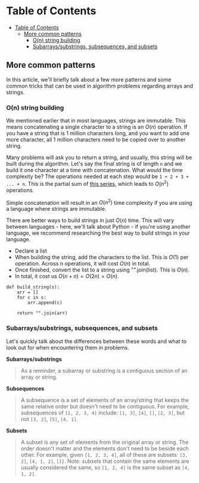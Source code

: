 # Table of Contents
- [Table of Contents](#table-of-contents)
  - [More common patterns](#more-common-patterns)
    - [O(n) string building](#on-string-building)
    - [Subarrays/substrings, subsequences, and subsets](#subarrayssubstrings-subsequences-and-subsets)

## More common patterns

In this article, we'll briefly talk about a few more patterns and some common tricks that can be used in algorithm problems regarding arrays and strings.

### O(n) string building

We mentioned earlier that in most languages, strings are immutable. This means concatenating a single character to a string is an $O(n)$ operation. If you have a string that is 1 million characters long, and you want to add one more character, all 1 million characters need to be copied over to another string.

Many problems will ask you to return a string, and usually, this string will be built during the algorithm. Let's say the final string is of length `n` and we build it one character at a time with concatenation. What would the time complexity be? The operations needed at each step would be `1 + 2 + 3 + ... + n`. This is the partial sum of [this series](https://en.wikipedia.org/wiki/1_%2B_2_%2B_3_%2B_4_%2B_%E2%8B%AF#Partial_sums), which leads to $O(n^2)$ operations.

Simple concatenation will result in an $O(n^2)$ time complexity if you are using a language where strings are immutable.

There are better ways to build strings in just $O(n)$ time. This will vary between languages - here, we'll talk about Python - if you're using another language, we recommend researching the best way to build strings in your language.

- Declare a list
- When building the string, add the characters to the list. This is $O(1)$ per operation. Across n operations, it will cost $O(n)$ in total.
- Once finished, convert the list to a string using "".join(list). This is $O(n)$. 
- In total, it cost us $O(n+n)=O(2n)=O(n)$.

```
def build_string(s):
    arr = []
    for c in s:
        arr.append(c)

    return "".join(arr)
```

### Subarrays/substrings, subsequences, and subsets

Let's quickly talk about the differences between these words and what to look out for when encountering them in problems.

**Subarrays/substrings**

> As a reminder, a subarray or substring is a contiguous section of an array or string.

**Subsequences**

> A subsequence is a set of elements of an array/string that keeps the same relative order but doesn't need to be contiguous. For example, subsequences of `[1, 2, 3, 4]` include: `[1, 3]`, `[4]`, `[]`, `[2, 3]`, but not `[3, 2]`, `[5]`, `[4, 1]`.

**Subsets**

> A subset is any set of elements from the original array or string. The order doesn't matter and the elements don't need to be beside each other. For example, given `[1, 2, 3, 4]`, all of these are subsets: `[3, 2]`, `[4, 1, 2]`, `[1]`. Note: subsets that contain the same elements are usually considered the same, so `[1, 2, 4]` is the same subset as `[4, 1, 2]`.